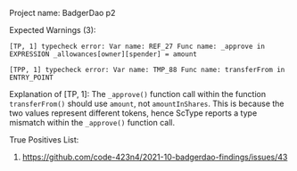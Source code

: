 Project name: BadgerDao p2

Expected Warnings (3):
```
[TP, 1] typecheck error: Var name: REF_27 Func name: _approve in EXPRESSION _allowances[owner][spender] = amount

[TPP, 1] typecheck error: Var name: TMP_88 Func name: transferFrom in ENTRY_POINT
```

Explanation of [TP, 1]: The `_approve()` function call within the function `transferFrom()` should use `amount`, not `amountInShares`. 
This is because the two values represent different tokens, hence ScType reports a type mismatch within the `_approve()` function call. 

True Positives List:
1) https://github.com/code-423n4/2021-10-badgerdao-findings/issues/43
